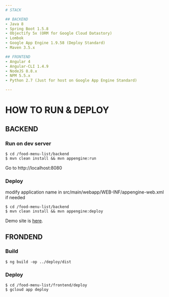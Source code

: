 ```yaml
---
# STACK

## BACKEND
- Java 8
- Spring Boot 1.5.8
- Objectify 5x (ORM for Google Cloud Datastory)
- Lombok
- Google App Engine 1.9.58 (Deploy Standard)
- Maven 3.5.x

## FRONTEND
- Angular 4
- Angular-CLI 1.4.9
- NodeJS 8.8.x
- NPM 5.5.x
- Python 2.7 (Just for host on Google App Engine Standard)

---
```

# HOW TO RUN & DEPLOY

## BACKEND

### Run on dev server
    $ cd /food-menu-list/backend
    $ mvn clean install && mvn appengine:run

Go to http://localhost:8080

### Deploy

modify application name in src/main/webapp/WEB-INF/appengine-web.xml if needed

    $ cd /food-menu-list/backend
    $ mvn clean install && mvn appengine:deploy

Demo site is [here](http://foodmenulist.appspot.com).

## FRONDEND

### Build
    $ ng build -op ../deploy/dist

### Deploy
    $ cd /food-menu-list/frontend/deploy
    $ gcloud app deploy